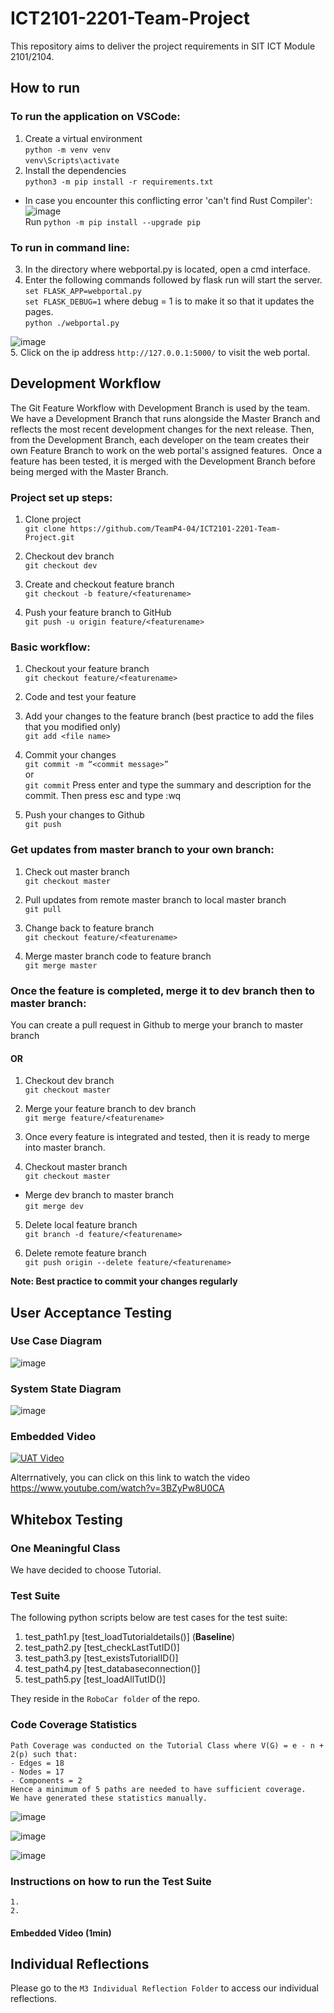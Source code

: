 # ICT2101-2201-Team-Project
This repository aims to deliver the project requirements in SIT ICT Module 2101/2104. 

## How to run

### To run the application on VSCode:
1. Create a virtual environment  
 ```python -m venv venv```  
```venv\Scripts\activate```  
2. Install the dependencies  
```python3 -m pip install -r requirements.txt```  
- In case you encounter this conflicting error 'can't find Rust Compiler':
![image](https://user-images.githubusercontent.com/71871190/143470692-27069d67-bf2f-4958-9b6f-634e6b858230.png)  
Run ```python -m pip install --upgrade pip```  

### To run in command line:
3. In the directory where webportal.py is located, open a cmd interface.  
4. Enter the following commands followed by flask run will start the server.  
```set FLASK_APP=webportal.py```  
```set FLASK_DEBUG=1``` where debug = 1 is to make it so that it updates the pages.  
```python ./webportal.py``` 

![image](https://user-images.githubusercontent.com/71871190/143473789-51f2f610-b12a-4014-9021-a1ab6f4af49b.png)  
5. Click on the ip address ```http://127.0.0.1:5000/``` to visit the web portal.  

## Development Workflow
The Git Feature Workflow with Development Branch is used by the team. We have a Development Branch that runs alongside the Master Branch and reflects the most recent development changes for the next release. Then, from the Development Branch, each developer on the team creates their own Feature Branch to work on the web portal's assigned features.  
Once a feature has been tested, it is merged with the Development Branch before being merged with the Master Branch.  

### Project set up steps:
1. Clone project  
```git clone https://github.com/TeamP4-04/ICT2101-2201-Team-Project.git```

2. Checkout dev branch  
```git checkout dev```

3. Create and checkout feature branch  
```git checkout -b feature/<featurename>```

4. Push your feature branch to GitHub  
```git push -u origin feature/<featurename>```

### Basic workflow:
1. Checkout your feature branch  
```git checkout feature/<featurename>```

1. Code and test your feature  

2. Add your changes to the feature branch (best practice to add the files that you modified only)  
```git add <file name>```

4. Commit your changes  
```git commit -m “<commit message>”```  
or  
```git commit``` Press enter and type the summary and description for the commit. Then press esc and type :wq  

5. Push your changes to Github  
```git push```

### Get updates from master branch to your own branch:
1. Check out master branch  
```git checkout master```

2. Pull updates from remote master branch to local master branch    
```git pull```

3. Change back to feature branch  
```git checkout feature/<featurename>```

4. Merge master branch code to feature branch  
```git merge master```

### Once the feature is completed, merge it to dev branch then to master branch:  
You can create a pull request in Github to merge your branch to master branch  

#### OR
1. Checkout dev branch  
```git checkout master```  

2. Merge your feature branch to dev branch  
```git merge feature/<featurename>```  

3. Once every feature is integrated and tested, then it is ready to merge into master branch.  
4. Checkout master branch  
```git checkout master```  

- Merge dev branch to master branch  
```git merge dev```

5. Delete local feature branch   
```git branch -d feature/<featurename>```  

6. Delete remote feature branch  
```git push origin --delete feature/<featurename>```  

**Note: Best practice to commit your changes regularly**

## User Acceptance Testing

### Use Case Diagram  
![image](https://user-images.githubusercontent.com/71871190/144734776-ac2b5401-ccee-4534-8570-992871c051a2.png)  

### System State Diagram  
![image](https://user-images.githubusercontent.com/71871190/144734786-3b748a4b-1544-43e6-b8b9-58ec4a2b57c0.png)  

### Embedded Video 
[![UAT Video](http://img.youtube.com/vi/3BZyPw8U0CA/0.jpg)](http://www.youtube.com/watch?v=3BZyPw8U0CA "UAT video") 

Alterrnatively, you can click on this link to watch the video https://www.youtube.com/watch?v=3BZyPw8U0CA


## Whitebox Testing

### One Meaningful Class 
  We have decided to choose Tutorial.

### Test Suite
The following python scripts below are test cases for the test suite:
1. test_path1.py [test_loadTutorialdetails()] (**Baseline**)
2. test_path2.py [test_checkLastTutID()]
3. test_path3.py [test_existsTutorialID()]
4. test_path4.py [test_databaseconnection()]
5. test_path5.py [test_loadAllTutID()]
  
They reside in the ```RoboCar folder```  of the repo.  


### Code Coverage Statistics
    Path Coverage was conducted on the Tutorial Class where V(G) = e - n + 2(p) such that:
    - Edges = 18
    - Nodes = 17
    - Components = 2
    Hence a minimum of 5 paths are needed to have sufficient coverage.  
    We have generated these statistics manually.

![image](https://user-images.githubusercontent.com/71871190/144795438-f22a3d2f-b3c8-477b-96fb-7cf3d4df5865.png)  

![image](https://user-images.githubusercontent.com/71871190/144795407-ca3fa431-9b9e-41ef-902b-aa315a0443e8.png)  

![image](https://user-images.githubusercontent.com/71871190/144795475-8e93c8a6-c179-4780-a6fa-604f620a01c1.png)  


### Instructions on how to run the Test Suite
    1. 
    2.
    
#### Embedded Video (1min)  
    
    
## Individual Reflections  
Please go to the ```M3 Individual Reflection Folder``` to access our individual reflections.
